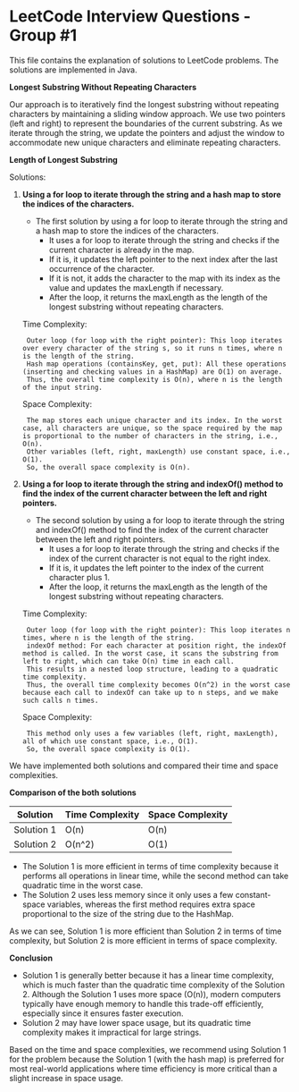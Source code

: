 # LeetCode Interview Questions - Group #1

This file contains the explanation of solutions to LeetCode problems. The solutions are implemented in Java.

**Longest Substring Without Repeating Characters**

Our approach is to iteratively find the longest substring without repeating characters by maintaining a sliding window approach. We use two pointers (left and right) to represent the boundaries of the current substring. As we iterate through the string, we update the pointers and adjust the window to accommodate new unique characters and eliminate repeating characters.
 
**Length of Longest Substring**

Solutions:

1. **Using a for loop to iterate through the string and a hash map to store the indices of the characters.**

    - The first solution by using a for loop to iterate through the string and a hash map to store the indices of the characters.
      - It uses a for loop to iterate through the string and checks if the current character is already in the map.
      - If it is, it updates the left pointer to the next index after the last occurrence of the character.
      - If it is not, it adds the character to the map with its index as the value and updates the maxLength if necessary.
      - After the loop, it returns the maxLength as the length of the longest substring without repeating characters.


     Time Complexity:

        Outer loop (for loop with the right pointer): This loop iterates over every character of the string s, so it runs n times, where n is the length of the string.
        Hash map operations (containsKey, get, put): All these operations (inserting and checking values in a HashMap) are O(1) on average.
        Thus, the overall time complexity is O(n), where n is the length of the input string.

     Space Complexity:

        The map stores each unique character and its index. In the worst case, all characters are unique, so the space required by the map is proportional to the number of characters in the string, i.e., O(n).
        Other variables (left, right, maxLength) use constant space, i.e., O(1).
        So, the overall space complexity is O(n).

2. **Using a for loop to iterate through the string and indexOf() method to find the index of the current character between the left and right pointers.**

    - The second solution by using a for loop to iterate through the string and indexOf() method to find the index of the current character between the left and right pointers.
        - It uses a for loop to iterate through the string and checks if the index of the current character is not equal to the right index.
        - If it is, it updates the left pointer to the index of the current character plus 1.
        - After the loop, it returns the maxLength as the length of the longest substring without repeating characters.


     Time Complexity:

        Outer loop (for loop with the right pointer): This loop iterates n times, where n is the length of the string.
        indexOf method: For each character at position right, the indexOf method is called. In the worst case, it scans the substring from left to right, which can take O(n) time in each call.
        This results in a nested loop structure, leading to a quadratic time complexity.
        Thus, the overall time complexity becomes O(n^2) in the worst case because each call to indexOf can take up to n steps, and we make such calls n times.

     Space Complexity:

        This method only uses a few variables (left, right, maxLength), all of which use constant space, i.e., O(1).
        So, the overall space complexity is O(1).


We have implemented both solutions and compared their time and space complexities.

**Comparison of the both solutions**

| Solution | Time Complexity | Space Complexity |
|----------|-----------------|------------------|
| Solution 1 | O(n) | O(n) |
| Solution 2 | O(n^2) | O(1) |

- The Solution 1 is more efficient in terms of time complexity because it performs all operations in linear time, while the second method can take quadratic time in the worst case.
- The Solution 2 uses less memory since it only uses a few constant-space variables, whereas the first method requires extra space proportional to the size of the string due to the HashMap.

As we can see, Solution 1 is more efficient than Solution 2 in terms of time complexity, but Solution 2 is more efficient in terms of space complexity.


**Conclusion**

- Solution 1 is generally better because it has a linear time complexity, which is much faster than the quadratic time complexity of the Solution 2. Although the Solution 1 uses more space (O(n)), modern computers typically have enough memory to handle this trade-off efficiently, especially since it ensures faster execution.
- Solution 2 may have lower space usage, but its quadratic time complexity makes it impractical for large strings.

Based on the time and space complexities, we recommend using Solution 1 for the problem because the Solution 1 (with the hash map) is preferred for most real-world applications where time efficiency is more critical than a slight increase in space usage.